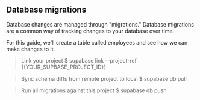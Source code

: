 ## Database migrations
Database changes are managed through "migrations." Database migrations are a common way of tracking changes to your database over time.


For this guide, we'll create a table called employees and see how we can make changes to it.

> Link your project
$ supabase link --project-ref {{YOUR_SUPBASE_PROJECT_ID}} 

> Sync schema diffs from remote project to local
$ supabase db pull

> Run all migrations against this project
$ supabase db push 
